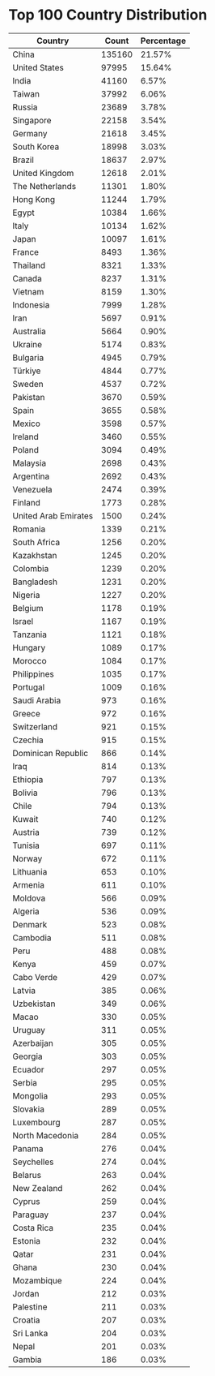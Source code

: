 # Top 100 Country Distribution
| Country | Count | Percentage |
|----|----|----|
| China | 135160 | 21.57% |
| United States | 97995 | 15.64% |
| India | 41160 | 6.57% |
| Taiwan | 37992 | 6.06% |
| Russia | 23689 | 3.78% |
| Singapore | 22158 | 3.54% |
| Germany | 21618 | 3.45% |
| South Korea | 18998 | 3.03% |
| Brazil | 18637 | 2.97% |
| United Kingdom | 12618 | 2.01% |
| The Netherlands | 11301 | 1.80% |
| Hong Kong | 11244 | 1.79% |
| Egypt | 10384 | 1.66% |
| Italy | 10134 | 1.62% |
| Japan | 10097 | 1.61% |
| France | 8493 | 1.36% |
| Thailand | 8321 | 1.33% |
| Canada | 8237 | 1.31% |
| Vietnam | 8159 | 1.30% |
| Indonesia | 7999 | 1.28% |
| Iran | 5697 | 0.91% |
| Australia | 5664 | 0.90% |
| Ukraine | 5174 | 0.83% |
| Bulgaria | 4945 | 0.79% |
| Türkiye | 4844 | 0.77% |
| Sweden | 4537 | 0.72% |
| Pakistan | 3670 | 0.59% |
| Spain | 3655 | 0.58% |
| Mexico | 3598 | 0.57% |
| Ireland | 3460 | 0.55% |
| Poland | 3094 | 0.49% |
| Malaysia | 2698 | 0.43% |
| Argentina | 2692 | 0.43% |
| Venezuela | 2474 | 0.39% |
| Finland | 1773 | 0.28% |
| United Arab Emirates | 1500 | 0.24% |
| Romania | 1339 | 0.21% |
| South Africa | 1256 | 0.20% |
| Kazakhstan | 1245 | 0.20% |
| Colombia | 1239 | 0.20% |
| Bangladesh | 1231 | 0.20% |
| Nigeria | 1227 | 0.20% |
| Belgium | 1178 | 0.19% |
| Israel | 1167 | 0.19% |
| Tanzania | 1121 | 0.18% |
| Hungary | 1089 | 0.17% |
| Morocco | 1084 | 0.17% |
| Philippines | 1035 | 0.17% |
| Portugal | 1009 | 0.16% |
| Saudi Arabia | 973 | 0.16% |
| Greece | 972 | 0.16% |
| Switzerland | 921 | 0.15% |
| Czechia | 915 | 0.15% |
| Dominican Republic | 866 | 0.14% |
| Iraq | 814 | 0.13% |
| Ethiopia | 797 | 0.13% |
| Bolivia | 796 | 0.13% |
| Chile | 794 | 0.13% |
| Kuwait | 740 | 0.12% |
| Austria | 739 | 0.12% |
| Tunisia | 697 | 0.11% |
| Norway | 672 | 0.11% |
| Lithuania | 653 | 0.10% |
| Armenia | 611 | 0.10% |
| Moldova | 566 | 0.09% |
| Algeria | 536 | 0.09% |
| Denmark | 523 | 0.08% |
| Cambodia | 511 | 0.08% |
| Peru | 488 | 0.08% |
| Kenya | 459 | 0.07% |
| Cabo Verde | 429 | 0.07% |
| Latvia | 385 | 0.06% |
| Uzbekistan | 349 | 0.06% |
| Macao | 330 | 0.05% |
| Uruguay | 311 | 0.05% |
| Azerbaijan | 305 | 0.05% |
| Georgia | 303 | 0.05% |
| Ecuador | 297 | 0.05% |
| Serbia | 295 | 0.05% |
| Mongolia | 293 | 0.05% |
| Slovakia | 289 | 0.05% |
| Luxembourg | 287 | 0.05% |
| North Macedonia | 284 | 0.05% |
| Panama | 276 | 0.04% |
| Seychelles | 274 | 0.04% |
| Belarus | 263 | 0.04% |
| New Zealand | 262 | 0.04% |
| Cyprus | 259 | 0.04% |
| Paraguay | 237 | 0.04% |
| Costa Rica | 235 | 0.04% |
| Estonia | 232 | 0.04% |
| Qatar | 231 | 0.04% |
| Ghana | 230 | 0.04% |
| Mozambique | 224 | 0.04% |
| Jordan | 212 | 0.03% |
| Palestine | 211 | 0.03% |
| Croatia | 207 | 0.03% |
| Sri Lanka | 204 | 0.03% |
| Nepal | 201 | 0.03% |
| Gambia | 186 | 0.03% |
